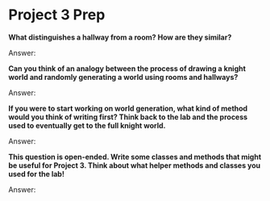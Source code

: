 # Project 3 Prep

**What distinguishes a hallway from a room? How are they similar?**

Answer:

**Can you think of an analogy between the process of 
drawing a knight world and randomly generating a world 
using rooms and hallways?**

Answer:

**If you were to start working on world generation, what kind of method would you think of writing first? 
Think back to the lab and the process used to eventually 
get to the full knight world.**

Answer:

**This question is open-ended. Write some classes 
and methods that might be useful for Project 3. Think 
about what helper methods and classes you used for the lab!**

Answer:
